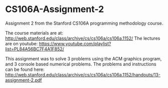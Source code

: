 # CS106A-Assignment-2
Assignment 2 from the Stanford CS106A programming methodology course.

The course materials are at: http://web.stanford.edu/class/archive/cs/cs106a/cs106a.1152/
The lectures are on youtube: https://www.youtube.com/playlist?list=PL84A56BC7F4A1F852/

This assignment was to solve 3 problems using the ACM graphics program, and 
3 console based numerical problems. The problems and instructions can be found here: http://web.stanford.edu/class/archive/cs/cs106a/cs106a.1152/handouts/13-assignment-2.pdf
